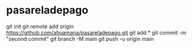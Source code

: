 # pasareladepago

git init
git remote add origin https://github.com/ahuamana/pasareladepago.git
git add *
git commit -m "second commit"
git branch -M main
git push -u origin main
